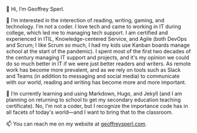 👋 Hi, I’m Geoffrey Sperl.

👀 I’m interested in the interection of reading, writing, gaming, and technology. I'm not a coder. I love tech and came to working in IT during college, which led me to managing tech support. I am certified and experienced in ITIL, Knowledge-centered Service, and Agile (both DevOps and Scrum; I like Scrum so much, I had my kids use Kanban boards manage school at the start of the pandemic). I spent most of the first two decades of the century managing IT support and projects, and it's my opinion we could do so much better in IT if we were just better readers and writers. As remote work has become more prevalent, and as we rely on tools such as Slack and Teams (in addition to messaging and social media) to communicate with our world, reading and writing has become more and more important. 

🌱 I’m currently learning and using Markdown, Hugo, and Jekyll (and I am planning on returning to school to get my secondary education teaching certificate). No, I'm not a coder, but I recognize the importance code has in all facets of today's world—and I want to bring that to the classroom.

📫 You can reach me on my website at [geoffreysperl.com](https://geoffreysperl.com).

<!---
geoffreysperl/geoffreysperl is a ✨ special ✨ repository because its `README.md` (this file) appears on your GitHub profile.
You can click the Preview link to take a look at your changes.
--->
